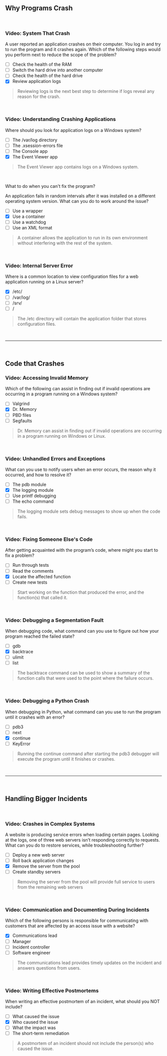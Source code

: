 ## Why Programs Crash

<br>

### Video: System That Crash

A user reported an application crashes on their computer. You log in and try to run the program and it crashes again. Which of the following steps would you perform next to reduce the scope of the problem?

* [ ] Check the health of the RAM
* [ ] Switch the hard drive into another computer
* [ ] Check the health of the hard drive
* [x] Review application logs

> Reviewing logs is the next best step to determine if logs reveal any reason for the crash. 

<br>

### Video: Understanding Crashing Applications

Where should you look for application logs on a Windows system?

* [ ] The /var/log directory
* [ ] The .xsession-errors file
* [ ] The Console app
* [x] The Event Viewer app

> The Event Viewer app contains logs on a Windows system. 

<br>

What to do when you can't fix the program?

An application fails in random intervals after it was installed on a different operating system version. What can you do to work around the issue?

* [ ] Use a wrapper
* [x] Use a container
* [ ] Use a watchdog
* [ ] Use an XML format 

> A container allows the application to run in its own environment without interfering with the rest of the system. 

<br>

### Video: Internal Server Error

Where is a common location to view configuration files for a web application running on a Linux server?

* [x] /etc/<app folder>
* [ ] /var/log/<app folder>
* [ ] /srv/<app folder>
* [ ] /<app folder> 

> The /etc directory will contain the application folder that stores configuration files. 

<br><hr><br>

## Code that Crashes

### Video: Accessing Invalid Memory

Which of the following can assist in finding out if invalid operations are occurring in a program running on a Windows system?

* [ ] Valgrind
* [x] Dr. Memory
* [ ] PBD files
* [ ] Segfaults 

> Dr. Memory can assist in finding out if invalid operations are occurring in a program running on Windows or Linux.

<br>

### Video: Unhandled Errors and Exceptions

What can you use to notify users when an error occurs, the reason why it occurred, and how to resolve it?

* [ ] The pdb module
* [x] The logging module
* [ ] Use printf debugging
* [ ] The echo command

> The logging module sets debug messages to show up when the code fails.

<br>

### Video: Fixing Someone Else's Code

After getting acquainted with the program’s code, where might you start to fix a problem?

* [ ] Run through tests
* [ ] Read the comments
* [x] Locate the affected function
* [ ] Create new tests 

> Start working on the function that produced the error, and the function(s) that called it. 

<br>

### Video: Debugging a Segmentation Fault

When debugging code, what command can you use to figure out how your program reached the failed state?

* [ ] gdb
* [x] backtrace
* [ ] ulimit
* [ ] list 

> The backtrace command can be used to show a summary of the function calls that were used to the point where the failure occurs. 

<br>

### Video: Debugging a Python Crash

When debugging in Python, what command can you use to run the program until it crashes with an error?

* [ ] pdb3
* [ ] next
* [x] continue
* [ ] KeyError

> Running the continue command after starting the pdb3 debugger will execute the program until it finishes or crashes.

<br><hr><br>

## Handling Bigger Incidents

<br>

### Video: Crashes in Complex Systems

A website is producing service errors when loading certain pages. Looking at the logs, one of three web servers isn’t responding correctly to requests. What can you do to restore services, while troubleshooting further?

* [ ] Deploy a new web server
* [ ] Roll back application changes
* [x] Remove the server from the pool
* [ ] Create standby servers 

> Removing the server from the pool will provide full service to users from the remaining web servers 

<br>

### Video: Communication and Documenting During Incidents

Which of the following persons is responsible for communicating with customers that are affected by an access issue with a website?

* [x] Communications lead
* [ ] Manager
* [ ] Incident controller
* [ ] Software engineer 

> The communications lead provides timely updates on the incident and answers questions from users. 

<br>

### Video: Writing Effective Postmortems

When writing an effective postmortem of an incident, what should you NOT include?

* [ ] What caused the issue
* [x] Who caused the issue
* [ ] What the impact was
* [ ] The short-term remediation 

> A postmortem of an incident should not include the person(s) who caused the issue. 
